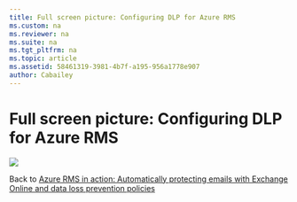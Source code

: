 ```yaml
---
title: Full screen picture: Configuring DLP for Azure RMS
ms.custom: na
ms.reviewer: na
ms.suite: na
ms.tgt_pltfrm: na
ms.topic: article
ms.assetid: 58461319-3981-4b7f-a195-956a1778e907
author: Cabailey
---
```

# Full screen picture: Configuring DLP for Azure RMS
![](./media/AzRMS_DLPExample.png)

Back to [Azure RMS in action: Automatically protecting emails with Exchange Online and data loss prevention policies](http://technet.microsoft.com/library/jj585026.aspx)

